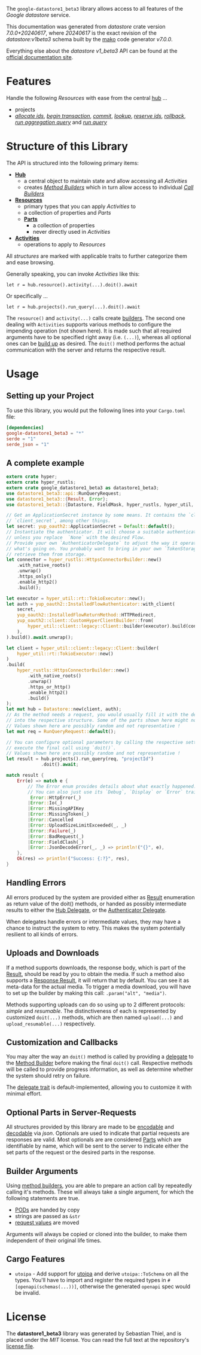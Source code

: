 <!---
DO NOT EDIT !
This file was generated automatically from 'src/generator/templates/api/README.md.mako'
DO NOT EDIT !
-->
The `google-datastore1_beta3` library allows access to all features of the *Google datastore* service.

This documentation was generated from *datastore* crate version *7.0.0+20240617*, where *20240617* is the exact revision of the *datastore:v1beta3* schema built by the [mako](http://www.makotemplates.org/) code generator *v7.0.0*.

Everything else about the *datastore* *v1_beta3* API can be found at the
[official documentation site](https://cloud.google.com/datastore/).
# Features

Handle the following *Resources* with ease from the central [hub](https://docs.rs/google-datastore1_beta3/7.0.0+20240617/google_datastore1_beta3/Datastore) ...

* projects
 * [*allocate ids*](https://docs.rs/google-datastore1_beta3/7.0.0+20240617/google_datastore1_beta3/api::ProjectAllocateIdCall), [*begin transaction*](https://docs.rs/google-datastore1_beta3/7.0.0+20240617/google_datastore1_beta3/api::ProjectBeginTransactionCall), [*commit*](https://docs.rs/google-datastore1_beta3/7.0.0+20240617/google_datastore1_beta3/api::ProjectCommitCall), [*lookup*](https://docs.rs/google-datastore1_beta3/7.0.0+20240617/google_datastore1_beta3/api::ProjectLookupCall), [*reserve ids*](https://docs.rs/google-datastore1_beta3/7.0.0+20240617/google_datastore1_beta3/api::ProjectReserveIdCall), [*rollback*](https://docs.rs/google-datastore1_beta3/7.0.0+20240617/google_datastore1_beta3/api::ProjectRollbackCall), [*run aggregation query*](https://docs.rs/google-datastore1_beta3/7.0.0+20240617/google_datastore1_beta3/api::ProjectRunAggregationQueryCall) and [*run query*](https://docs.rs/google-datastore1_beta3/7.0.0+20240617/google_datastore1_beta3/api::ProjectRunQueryCall)




# Structure of this Library

The API is structured into the following primary items:

* **[Hub](https://docs.rs/google-datastore1_beta3/7.0.0+20240617/google_datastore1_beta3/Datastore)**
    * a central object to maintain state and allow accessing all *Activities*
    * creates [*Method Builders*](https://docs.rs/google-datastore1_beta3/7.0.0+20240617/google_datastore1_beta3/common::MethodsBuilder) which in turn
      allow access to individual [*Call Builders*](https://docs.rs/google-datastore1_beta3/7.0.0+20240617/google_datastore1_beta3/common::CallBuilder)
* **[Resources](https://docs.rs/google-datastore1_beta3/7.0.0+20240617/google_datastore1_beta3/common::Resource)**
    * primary types that you can apply *Activities* to
    * a collection of properties and *Parts*
    * **[Parts](https://docs.rs/google-datastore1_beta3/7.0.0+20240617/google_datastore1_beta3/common::Part)**
        * a collection of properties
        * never directly used in *Activities*
* **[Activities](https://docs.rs/google-datastore1_beta3/7.0.0+20240617/google_datastore1_beta3/common::CallBuilder)**
    * operations to apply to *Resources*

All *structures* are marked with applicable traits to further categorize them and ease browsing.

Generally speaking, you can invoke *Activities* like this:

```Rust,ignore
let r = hub.resource().activity(...).doit().await
```

Or specifically ...

```ignore
let r = hub.projects().run_query(...).doit().await
```

The `resource()` and `activity(...)` calls create [builders][builder-pattern]. The second one dealing with `Activities`
supports various methods to configure the impending operation (not shown here). It is made such that all required arguments have to be
specified right away (i.e. `(...)`), whereas all optional ones can be [build up][builder-pattern] as desired.
The `doit()` method performs the actual communication with the server and returns the respective result.

# Usage

## Setting up your Project

To use this library, you would put the following lines into your `Cargo.toml` file:

```toml
[dependencies]
google-datastore1_beta3 = "*"
serde = "1"
serde_json = "1"
```

## A complete example

```Rust
extern crate hyper;
extern crate hyper_rustls;
extern crate google_datastore1_beta3 as datastore1_beta3;
use datastore1_beta3::api::RunQueryRequest;
use datastore1_beta3::{Result, Error};
use datastore1_beta3::{Datastore, FieldMask, hyper_rustls, hyper_util, yup_oauth2};

// Get an ApplicationSecret instance by some means. It contains the `client_id` and
// `client_secret`, among other things.
let secret: yup_oauth2::ApplicationSecret = Default::default();
// Instantiate the authenticator. It will choose a suitable authentication flow for you,
// unless you replace  `None` with the desired Flow.
// Provide your own `AuthenticatorDelegate` to adjust the way it operates and get feedback about
// what's going on. You probably want to bring in your own `TokenStorage` to persist tokens and
// retrieve them from storage.
let connector = hyper_rustls::HttpsConnectorBuilder::new()
    .with_native_roots()
    .unwrap()
    .https_only()
    .enable_http2()
    .build();

let executor = hyper_util::rt::TokioExecutor::new();
let auth = yup_oauth2::InstalledFlowAuthenticator::with_client(
    secret,
    yup_oauth2::InstalledFlowReturnMethod::HTTPRedirect,
    yup_oauth2::client::CustomHyperClientBuilder::from(
        hyper_util::client::legacy::Client::builder(executor).build(connector),
    ),
).build().await.unwrap();

let client = hyper_util::client::legacy::Client::builder(
    hyper_util::rt::TokioExecutor::new()
)
.build(
    hyper_rustls::HttpsConnectorBuilder::new()
        .with_native_roots()
        .unwrap()
        .https_or_http()
        .enable_http2()
        .build()
);
let mut hub = Datastore::new(client, auth);
// As the method needs a request, you would usually fill it with the desired information
// into the respective structure. Some of the parts shown here might not be applicable !
// Values shown here are possibly random and not representative !
let mut req = RunQueryRequest::default();

// You can configure optional parameters by calling the respective setters at will, and
// execute the final call using `doit()`.
// Values shown here are possibly random and not representative !
let result = hub.projects().run_query(req, "projectId")
             .doit().await;

match result {
    Err(e) => match e {
        // The Error enum provides details about what exactly happened.
        // You can also just use its `Debug`, `Display` or `Error` traits
         Error::HttpError(_)
        |Error::Io(_)
        |Error::MissingAPIKey
        |Error::MissingToken(_)
        |Error::Cancelled
        |Error::UploadSizeLimitExceeded(_, _)
        |Error::Failure(_)
        |Error::BadRequest(_)
        |Error::FieldClash(_)
        |Error::JsonDecodeError(_, _) => println!("{}", e),
    },
    Ok(res) => println!("Success: {:?}", res),
}

```
## Handling Errors

All errors produced by the system are provided either as [Result](https://docs.rs/google-datastore1_beta3/7.0.0+20240617/google_datastore1_beta3/common::Result) enumeration as return value of
the doit() methods, or handed as possibly intermediate results to either the
[Hub Delegate](https://docs.rs/google-datastore1_beta3/7.0.0+20240617/google_datastore1_beta3/common::Delegate), or the [Authenticator Delegate](https://docs.rs/yup-oauth2/*/yup_oauth2/trait.AuthenticatorDelegate.html).

When delegates handle errors or intermediate values, they may have a chance to instruct the system to retry. This
makes the system potentially resilient to all kinds of errors.

## Uploads and Downloads
If a method supports downloads, the response body, which is part of the [Result](https://docs.rs/google-datastore1_beta3/7.0.0+20240617/google_datastore1_beta3/common::Result), should be
read by you to obtain the media.
If such a method also supports a [Response Result](https://docs.rs/google-datastore1_beta3/7.0.0+20240617/google_datastore1_beta3/common::ResponseResult), it will return that by default.
You can see it as meta-data for the actual media. To trigger a media download, you will have to set up the builder by making
this call: `.param("alt", "media")`.

Methods supporting uploads can do so using up to 2 different protocols:
*simple* and *resumable*. The distinctiveness of each is represented by customized
`doit(...)` methods, which are then named `upload(...)` and `upload_resumable(...)` respectively.

## Customization and Callbacks

You may alter the way an `doit()` method is called by providing a [delegate](https://docs.rs/google-datastore1_beta3/7.0.0+20240617/google_datastore1_beta3/common::Delegate) to the
[Method Builder](https://docs.rs/google-datastore1_beta3/7.0.0+20240617/google_datastore1_beta3/common::CallBuilder) before making the final `doit()` call.
Respective methods will be called to provide progress information, as well as determine whether the system should
retry on failure.

The [delegate trait](https://docs.rs/google-datastore1_beta3/7.0.0+20240617/google_datastore1_beta3/common::Delegate) is default-implemented, allowing you to customize it with minimal effort.

## Optional Parts in Server-Requests

All structures provided by this library are made to be [encodable](https://docs.rs/google-datastore1_beta3/7.0.0+20240617/google_datastore1_beta3/common::RequestValue) and
[decodable](https://docs.rs/google-datastore1_beta3/7.0.0+20240617/google_datastore1_beta3/common::ResponseResult) via *json*. Optionals are used to indicate that partial requests are responses
are valid.
Most optionals are are considered [Parts](https://docs.rs/google-datastore1_beta3/7.0.0+20240617/google_datastore1_beta3/common::Part) which are identifiable by name, which will be sent to
the server to indicate either the set parts of the request or the desired parts in the response.

## Builder Arguments

Using [method builders](https://docs.rs/google-datastore1_beta3/7.0.0+20240617/google_datastore1_beta3/common::CallBuilder), you are able to prepare an action call by repeatedly calling it's methods.
These will always take a single argument, for which the following statements are true.

* [PODs][wiki-pod] are handed by copy
* strings are passed as `&str`
* [request values](https://docs.rs/google-datastore1_beta3/7.0.0+20240617/google_datastore1_beta3/common::RequestValue) are moved

Arguments will always be copied or cloned into the builder, to make them independent of their original life times.

[wiki-pod]: http://en.wikipedia.org/wiki/Plain_old_data_structure
[builder-pattern]: http://en.wikipedia.org/wiki/Builder_pattern
[google-go-api]: https://github.com/google/google-api-go-client

## Cargo Features

* `utoipa` - Add support for [utoipa](https://crates.io/crates/utoipa) and derive `utoipa::ToSchema` on all
the types. You'll have to import and register the required types in `#[openapi(schemas(...))]`, otherwise the
generated `openapi` spec would be invalid.


# License
The **datastore1_beta3** library was generated by Sebastian Thiel, and is placed
under the *MIT* license.
You can read the full text at the repository's [license file][repo-license].

[repo-license]: https://github.com/Byron/google-apis-rsblob/main/LICENSE.md

